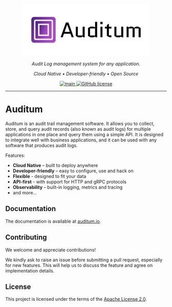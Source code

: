 <p align="center">
  <a href="https://auditum.io"><img src="assets/banner.png" width="400" alt="Auditum"></a>
</p>

<p align="center">
  <em>Audit Log management system for any application.</em>
</p>
<p align="center">
  <i>Cloud Native • Developer-friendly • Open Source</i>
</p>

<p align="center">
  <a href="https://github.com/infragmo/auditum/actions/workflows/main.yml" target="_blank">
    <img src="https://github.com/infragmo/auditum/actions/workflows/main.yml/badge.svg" alt="main">
  </a>
  <a href="https://github.com/infragmo/auditum/blob/master/LICENSE" target="_blank">
    <img src="https://img.shields.io/github/license/infragmo/auditum.svg" alt="GitHub license">
  </a>
</p>

---

# Auditum

Auditum is an audit trail management software. It allows you to collect, store,
and query audit records (also known as audit logs) for multiple applications in
one place and query them using a simple API. It is designed to integrate well 
with business applications, and it can be used with any software that produces
audit logs.

Features:

- **Cloud Native** – built to deploy anywhere
- **Developer-friendly** – easy to configure, use and hack on
- **Flexible** - designed to fit your data
- **API-first** - with support for HTTP and gRPC protocols
- **Observability** – built-in logging, metrics and tracing
- and more...

## Documentation

The documentation is available at [auditum.io](https://auditum.io/).

## Contributing

We welcome and appreciate contributions!

We kindly ask to raise an issue before submitting a pull request, especially for
new features. This will help us to discuss the feature and agree on implementation details.

## License

This project is licensed under the terms of the [Apache License 2.0](LICENSE).
